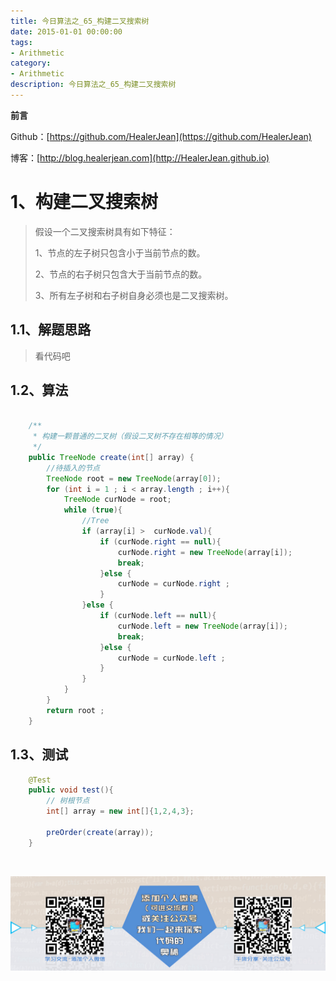 ```yaml
---
title: 今日算法之_65_构建二叉搜索树
date: 2015-01-01 00:00:00
tags: 
- Arithmetic
category: 
- Arithmetic
description: 今日算法之_65_构建二叉搜索树
---
```


**前言**     

 Github：[https://github.com/HealerJean](https://github.com/HealerJean)         

 博客：[http://blog.healerjean.com](http://HealerJean.github.io)          



# 1、构建二叉搜索树
> 假设一个二叉搜索树具有如下特征：   
>
> 1、节点的左子树只包含小于当前节点的数。   
>
> 2、节点的右子树只包含大于当前节点的数。   
>
> 3、所有左子树和右子树自身必须也是二叉搜索树。



## 1.1、解题思路 

> 看代码吧



## 1.2、算法

```java

    /**
     * 构建一颗普通的二叉树（假设二叉树不存在相等的情况）
     */
    public TreeNode create(int[] array) {
        //待插入的节点
        TreeNode root = new TreeNode(array[0]);
        for (int i = 1 ; i < array.length ; i++){
            TreeNode curNode = root;
            while (true){
                //Tree
                if (array[i] >  curNode.val){
                    if (curNode.right == null){
                        curNode.right = new TreeNode(array[i]);
                        break;
                    }else {
                        curNode = curNode.right ;
                    }
                }else {
                    if (curNode.left == null){
                        curNode.left = new TreeNode(array[i]);
                        break;
                    }else {
                        curNode = curNode.left ;
                    }
                }
            }
        }
        return root ;
    }
```




## 1.3、测试 

```java
    @Test
    public void test(){
        // 树根节点
        int[] array = new int[]{1,2,4,3};

        preOrder(create(array));
    }
```



​          

![ContactAuthor](https://raw.githubusercontent.com/HealerJean/HealerJean.github.io/master/assets/img/artical_bottom.jpg)



<link rel="stylesheet" href="https://unpkg.com/gitalk/dist/gitalk.css">

<script src="https://unpkg.com/gitalk@latest/dist/gitalk.min.js"></script> 
<div id="gitalk-container"></div>    
 <script type="text/javascript">
    var gitalk = new Gitalk({
		clientID: `1d164cd85549874d0e3a`,
		clientSecret: `527c3d223d1e6608953e835b547061037d140355`,
		repo: `HealerJean.github.io`,
		owner: 'HealerJean',
		admin: ['HealerJean'],
		id: '9cSZRNAX1UuMrIVg',
    });
    gitalk.render('gitalk-container');
</script> 
